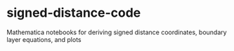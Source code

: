 # signed-distance-code
Mathematica notebooks for deriving signed distance coordinates, boundary layer equations, and plots
